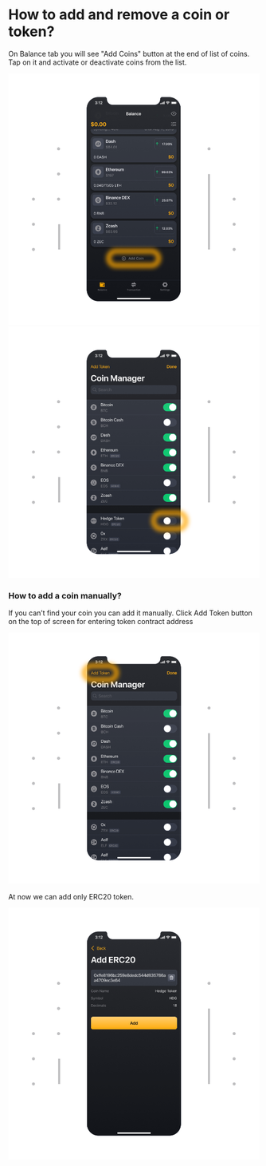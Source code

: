 # How to add and remove a coin or token?
  
 On Balance tab you will see "Add Coins" button at the end of list of coins. Tap on it and activate or deactivate coins from the list.

![](../images/ios-addcoin-s.png)
![](../images/ios-addcoin-erc20-s-1.png)
### How to add a coin manually?

If you can’t find your coin you can add it manually. Click Add Token button on the top of screen for entering token contract address

![](../images/ios-addcoin-cm-s.png)

At now we can add only ERC20 token.

![](../images/ios-addcoin-erc20-s.png)
